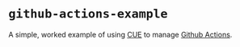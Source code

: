 # `github-actions-example`

A simple, worked example of using [CUE](https://cuelang.org) to manage [Github
Actions](https://github.com/features/actions).
